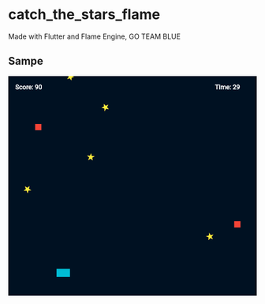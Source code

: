# catch_the_stars_flame
Made with Flutter and Flame Engine, GO TEAM BLUE
## Sampe
![Sample Screen](catch_the_stars_flame.png)
